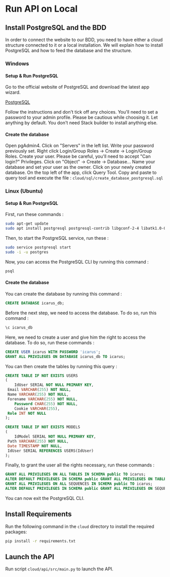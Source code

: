 # Run API on Local

## Install PostgreSQL and the BDD

In order to connect the website to our BDD, you need to have either a cloud structure connected to it or a local installation. We will explain how to install PostgreSQL and how to feed the database and the structure.

### Windows

#### Setup & Run PostgreSQL

Go to the official website of PostgreSQL and download the latest app wizard.

[PostgreSQL](https://www.enterprisedb.com/downloads/postgres-postgresql-downloads)

Follow the instructions and don't tick off any choices.
You'll need to set a password to your admin profile. Please be cautious while choosing it.
Let anything by default.
You don't need Stack builder to install anything else.

#### Create the database

Open pgAdmin4. Click on "Servers" in the left list. Write your password previously set.
Right click Login/Group Roles -> Create -> Login/Group Roles. Create your user. Please be careful, you'll need to accept "Can login?" Privileges.
Click on "Object" -> Create -> Database... Name your database and set your user as the owner.
Click on your newly created database. On the top left of the app, click Query Tool.
Copy and paste to query tool and execute the file : `cloud/sql/create_database_postgresql.sql`

### Linux (Ubuntu)

#### Setup & Run PostgreSQL

First, run these commands :

```bash
sudo apt-get update
sudo apt install postgresql postgresql-contrib libgconf-2-4 libatk1.0-0 libatk-bridge2.0-0 libgdk-pixbuf2.0-0 libgtk-3-0 libgbm-dev libnss3-dev libxss-dev libasound2
```

Then, to start the PostgreSQL service, run these :

```bash
sudo service postgresql start
sudo -i -u postgres
```

Now, you can access the PostgreSQL CLI by running this command :

```bash
psql
```

#### Create the database

You can create the database by running this command :

```sql
CREATE DATABASE icarus_db;
```

Before the next step, we need to access the database. To do so, run this command :

```sql
\c icarus_db
```

Here, we need to create a user and give him the right to access the database. To do so, run these commands :

```sql
CREATE USER icarus WITH PASSWORD 'icarus';
GRANT ALL PRIVILEGES ON DATABASE icarus_db TO icarus;
```

You can then create the tables by running this query :

```sql
CREATE TABLE IF NOT EXISTS USERS
(
    IdUser SERIAL NOT NULL PRIMARY KEY,
 Email VARCHAR(255) NOT NULL,
 Name VARCHAR(255) NOT NULL,
 Forename VARCHAR(255) NOT NULL,
    Password CHAR(255) NOT NULL,
    Cookie VARCHAR(255),
 Role INT NOT NULL
);

CREATE TABLE IF NOT EXISTS MODELS
(
    IdModel SERIAL NOT NULL PRIMARY KEY,
 Path VARCHAR(255) NOT NULL,
 Date TIMESTAMP NOT NULL,
 IdUser SERIAL REFERENCES USERS(IdUser)
);
```

Finally, to grant the user all the rights necessary, run these commands :

```sql
GRANT ALL PRIVILEGES ON ALL TABLES IN SCHEMA public TO icarus;
ALTER DEFAULT PRIVILEGES IN SCHEMA public GRANT ALL PRIVILEGES ON TABLES TO icarus;
GRANT ALL PRIVILEGES ON ALL SEQUENCES IN SCHEMA public TO icarus;
ALTER DEFAULT PRIVILEGES IN SCHEMA public GRANT ALL PRIVILEGES ON SEQUENCES TO icarus;
```

You can now exit the PostgreSQL CLI.

## Install Requirements

Run the following command in the `cloud` directory to install the required packages:

```bash
pip install -r requirements.txt
```

## Launch the API

Run script `cloud/api/src/main.py` to launch the API.
